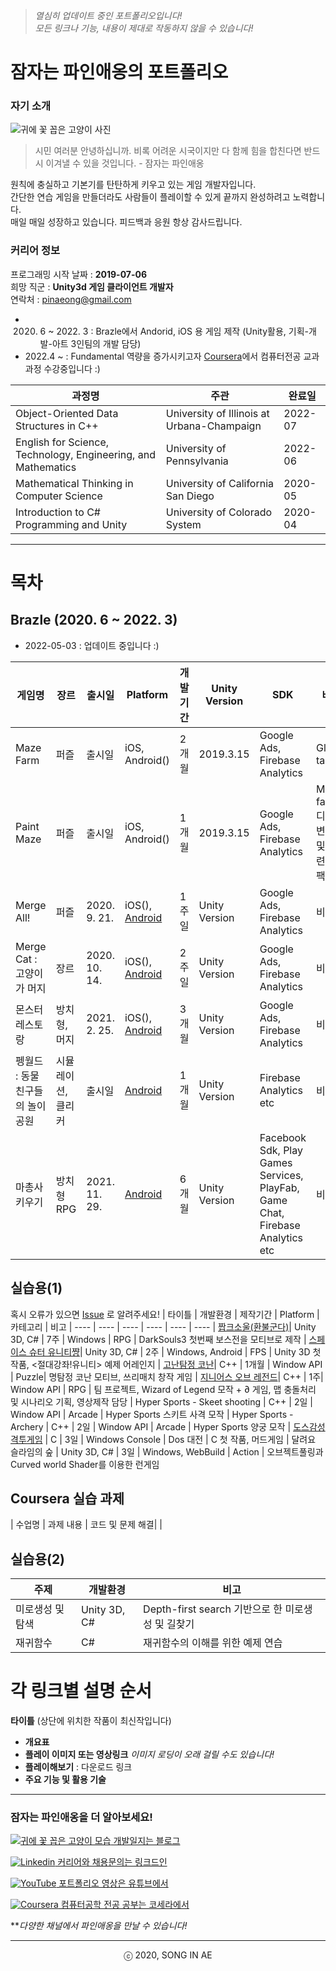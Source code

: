 ﻿
 <!--


sdas


-->


>_열심히 업데이트 중인 포트폴리오입니다!_  
>_모든 링크나 기능, 내용이 제대로 작동하지 않을 수 있습니다!_
 

# 잠자는 파인애옹의 포트폴리오


### 자기 소개
![귀에 꽃 꼽은 고양이 사진](https://i.imgur.com/2amIezu.jpg)
> 시민 여러분 안녕하십니까. 비록 어려운 시국이지만 다 함께 힘을 합친다면 반드시 이겨낼 수 있을 것입니다. - 잠자는 파인애옹

원칙에 충실하고 기본기를 탄탄하게 키우고 있는 게임 개발자입니다.   
간단한 연습 게임을 만들더라도 사람들이 플레이할 수 있게 끝까지 완성하려고 노력합니다.   
매일 매일 성장하고 있습니다. 피드백과 응원 항상 감사드립니다.


### 커리어 정보 
프로그래밍 시작 날짜 : **2019-07-06**  
희망 직군 : **Unity3d 게임 클라이언트 개발자**  
연락처 : pinaeong@gmail.com


* 2020. 6 ~ 2022. 3 : Brazle에서 Andorid, iOS 용 게임 제작 (Unity활용, 기획-개발-아트 3인팀의 개발 담당)
* 2022.4 ~ : Fundamental 역량을 증가시키고자 [Coursera](https://www.coursera.org/user/cc07a2e58f24e37b281637d005a3cefd)에서 컴퓨터전공 교과과정 수강중입니다 :)

| 과정명 | 주관 | 완료일 
|----|----|----
| Object-Oriented Data Structures in C++ | University of Illinois at Urbana-Champaign | 2022-07 
| English for Science, Technology, Engineering, and Mathematics | University of Pennsylvania | 2022-06 
| Mathematical Thinking in Computer Science | University of California San Diego | 2020-05 
| Introduction to C# Programming and Unity | University of Colorado System | 2020-04 

-------   



# 목차

## Brazle (2020. 6 ~ 2022. 3) 
* 2022-05-03 : 업데이트 중입니다 :)

| 게임명 | 장르 | 출시일 | Platform | 개발기간 | Unity Version | SDK | 비고 
| ---- | ---- | ---- | ---- | ---- | ---- | ----| ----
| Maze Farm | 퍼즐 | 출시일 | iOS, Android()  | 2개월 |2019.3.15 | Google Ads,<br>Firebase Analytics | Global target
| Paint Maze | 퍼즐 | 출시일 | iOS, Android() | 1개월 |2019.3.15 | Google Ads,<br>Firebase Analytics | Maze farm 디자인 변경 및 관련 리팩토링
| Merge All! | 퍼즐 | 2020. 9. 21. | iOS(), [Android](https://play.google.com/store/apps/details?id=com.Brazle.MakeNumber)  | 1주일 | Unity Version | Google Ads,  Firebase Analytics  | 비고 
| Merge Cat : 고양이가 머지 |장르| 2020. 10. 14. | iOS(), [Android](https://play.google.com/store/apps/details?id=com.Brazle.CatMerge)  | 2주일 | Unity Version | Google Ads,  Firebase Analytics  | 비고 
| 몬스터 레스토랑 | 방치형, 머지 | 2021. 2. 25. | iOS(), [Android](https://play.google.com/store/apps/details?id=com.Brazle.MonsterRestaurant)  | 3개월 | Unity Version | Google Ads,  Firebase Analytics  | 비고 
| 펭월드 : 동물친구들의 놀이공원 | 시뮬레이션, 클리커 | 출시일 | [Android](https://play.google.com/store/apps/details?id=com.brazle.pengworld.aos)  | 1개월 | Unity Version |  Firebase Analytics etc| 비고 
| 마총사 키우기 | 방치형 RPG | 2021. 11. 29. | [Android](https://play.google.com/store/apps/details?id=com.brazle.hextechgirl.aos)  | 6개월 | Unity Version | Facebook Sdk,  Play Games Services,  PlayFab,  Game Chat,  Firebase Analytics etc | 비고 



## 실습용(1)
 혹시 오류가 있으면 [Issue](https://github.com/Song-In-Love/pinaeongs-portfolios/issues) 로 알려주세요!
| 타이틀 | 개발환경 | 제작기간 | Platform |  카테고리 | 비고 
| ---- | ---- | ---- | ---- | ---- | ---- 
| [짭크소울(환불군다)](Study/RefundGundyr/README.md)| Unity 3D, C# | 7주 | Windows | RPG | DarkSouls3 첫번째 보스전을 모티브로 제작 
| [스페이스 슈터 유니티쨩](Study/SpaceshooterUnitycyan/README.md)| Unity 3D, C# | 2주 | Windows, Android | FPS | Unity 3D 첫 작품, <절대강좌!유니티> 예제 어레인지 
| [고난탐정 코난](Study/hardcarryConan/README.md)| C++ | 1개월 | Window API | Puzzle| 명탐정 코난 모티브, 쓰리매치 창작 게임
| [지니어스 오브 레전드](Study/GeniusOfLegend/README.md)| C++ | 1주| Window API | RPG | 팀 프로젝트, Wizard of Legend 모작 + ∂ 게임, 맵 충돌처리 및 시나리오 기획, 영상제작 담당
| Hyper Sports - Skeet shooting | C++ | 2일 | Window API | Arcade | Hyper Sports 스키트 사격 모작
| Hyper Sports - Archery | C++ | 2일 | Window API | Arcade | Hyper Sports 양궁 모작
| [도스감성 격투게임](Study/msdosFeelFightGame/README.md) | C | 3일 | Windows Console | Dos 대전 | C 첫 작품, 머드게임 
| 달려요 슬라임의 숲 | Unity 3D, C# | 3일 | Windows, WebBuild | Action | 오브젝트풀링과 Curved world Shader를 이용한 런게임

<!--| 달려요 슬라임의 숲 | Unity 3D, C# | 3일 | Windows, WebBuild | Action | 오브젝트풀링과 Curved world Shader를 이용한 런게임-->
 <!--| [갓크소울](GodkSouls/README.md) | C | 3일 | Windows Console | Dos RPG | 머드게임 -->
 
## Coursera 실습 과제
| 수업명 | 과제 내용 | 코드 및 문제 해결|
|

## 실습용(2)
| 주제 | 개발환경 | 비고 |
|----|----|----|
| 미로생성 및 탐색 | Unity 3D, C# | Depth-first search 기반으로 한 미로생성 및 길찾기
| 재귀함수 | C# | 재귀함수의 이해를 위한 예제 연습



  
# 각 링크별 설명 순서  
**타이틀** (상단에 위치한 작품이 최신작입니다)
- **개요표**
- **플레이 이미지 또는 영상링크** _이미지 로딩이 오래 걸릴 수도 있습니다!_
- **플레이해보기** : 다운로드 링크
- **주요 기능 및 활용 기술**

----------

### 잠자는 파인애옹을 더 알아보세요!

[![귀에 꽃 꼽은 고양이 모습](https://i.imgur.com/74ClGJt.jpg?1) 개발일지는 블로그](https://pinaeong.tistory.com/)

[![Linkedin](https://i.imgur.com/SBTfCsA.png?2) 커리어와 채용문의는 링크드인](https://www.linkedin.com/in/in-ae-song-91a666191/) 

[![YouTube](https://i.imgur.com/2tEtlJO.png?1) 포트폴리오 영상은 유튜브에서](https://www.youtube.com/channel/UCAc2-SQgnXv8uRzrZ0t9umQ) 
 
[![Coursera](https://i.imgur.com/IaYLQTX.png?3) 컴퓨터공학 전공 공부는 코세라에서](https://www.coursera.org/user/cc07a2e58f24e37b281637d005a3cefd)

***다양한 채널에서 파인애옹을 만날 수 있습니다!*

 


----------
<center> ⓒ 2020, SONG IN AE </center>
